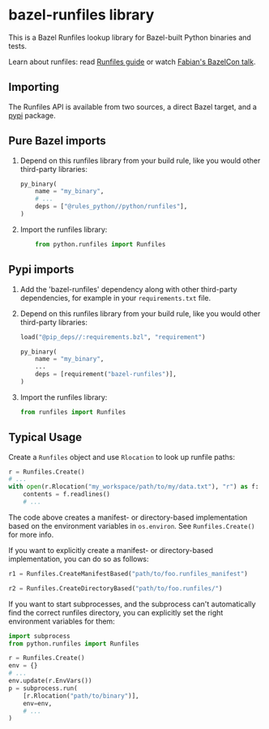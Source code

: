 # bazel-runfiles library

This is a Bazel Runfiles lookup library for Bazel-built Python binaries and tests.

Learn about runfiles: read [Runfiles guide](https://bazel.build/extending/rules#runfiles)
or watch [Fabian's BazelCon talk](https://www.youtube.com/watch?v=5NbgUMH1OGo).

## Importing

The Runfiles API is available from two sources, a direct Bazel target, and a [pypi](https://pypi.org/) package.

## Pure Bazel imports

1. Depend on this runfiles library from your build rule, like you would other third-party libraries:

    ```python
    py_binary(
        name = "my_binary",
        # ...
        deps = ["@rules_python//python/runfiles"],
    )
    ```

2. Import the runfiles library:

    ```python
        from python.runfiles import Runfiles
    ```

## Pypi imports

1. Add the 'bazel-runfiles' dependency along with other third-party dependencies, for example in your `requirements.txt` file.

2. Depend on this runfiles library from your build rule, like you would other third-party libraries:
    ```python
    load("@pip_deps//:requirements.bzl", "requirement")
    
    py_binary(
        name = "my_binary",
        ...
        deps = [requirement("bazel-runfiles")],
    )
    ```

3. Import the runfiles library:
    ```python
    from runfiles import Runfiles
    ```

## Typical Usage

Create a `Runfiles` object and use `Rlocation` to look up runfile paths:

```python
r = Runfiles.Create()
# ...
with open(r.Rlocation("my_workspace/path/to/my/data.txt"), "r") as f:
    contents = f.readlines()
    # ...
```

The code above creates a manifest- or directory-based implementation based on the environment variables in `os.environ`. See `Runfiles.Create()` for more info.

If you want to explicitly create a manifest- or directory-based
implementation, you can do so as follows:

```python
r1 = Runfiles.CreateManifestBased("path/to/foo.runfiles_manifest")

r2 = Runfiles.CreateDirectoryBased("path/to/foo.runfiles/")
```

If you want to start subprocesses, and the subprocess can't automatically
find the correct runfiles directory, you can explicitly set the right
environment variables for them:

```python
import subprocess
from python.runfiles import Runfiles

r = Runfiles.Create()
env = {}
# ...
env.update(r.EnvVars())
p = subprocess.run(
    [r.Rlocation("path/to/binary")],
    env=env,
    # ...
)
```
